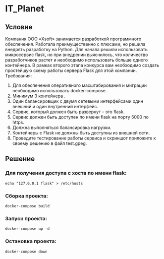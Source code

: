 # IT_Planet
## Условие
Компания ООО «Xsoft» занимается разработкой программного обеспечения. Работала
преимущественно с плюсами, но решила внедрять разработку на Python. Для начала решили
использовать микросервис flask, но при внедрении выяснилось, что количество разработчиков
растет и необходимо использовать больше одного контейнера.
В рамках второго этапа конкурса вам необходимо создать простейшую схему работы сервера
Flask для этой компании.
Требования:
1. Для обеспечения оперативного масштабирования и миграции необходимо использовать
docker-compose.
2. Минимум 3 контейнера .
3. Один балансировщик с двумя сетевыми интерфейсами один внешний и один внутренний
интерфейс.
4. Сервис, который должен быть развернут – это flask.
5. Сервис должен быть доступен по имени flask на порту 5000 по https.
6. Должна выполняться балансировка нагрузки.
7. Контейнеры с Flask не должны быть доступны из внешней сети.
8. Проведите тестирование работы сервиса и скриншот приложите к своему решению в
файл test.gpeg.
## Решение
### Для получения доступа с хоста по имени flask:
`echo "127.0.0.1 flask" > /etc/hosts`
### Сборка проекта:
`docker-compose build`
### Запуск проекта:
`docker-compose up -d`
### Остановка проекта:
`docker-compose down`

